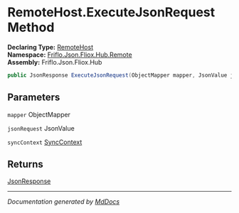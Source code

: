 ﻿<!--  
  <auto-generated>   
    The contents of this file were generated by a tool.  
    Changes to this file may be list if the file is regenerated  
  </auto-generated>   
-->

# RemoteHost.ExecuteJsonRequest Method

**Declaring Type:** [RemoteHost](../index.md)  
**Namespace:** [Friflo.Json.Fliox.Hub.Remote](../../index.md)  
**Assembly:** Friflo.Json.Fliox.Hub

```csharp
public JsonResponse ExecuteJsonRequest(ObjectMapper mapper, JsonValue jsonRequest, SyncContext syncContext);
```

## Parameters

`mapper`  ObjectMapper

`jsonRequest`  JsonValue

`syncContext`  [SyncContext](../../../Host/SyncContext/index.md)

## Returns

[JsonResponse](../../JsonResponse/index.md)

___

*Documentation generated by [MdDocs](https://github.com/ap0llo/mddocs)*
